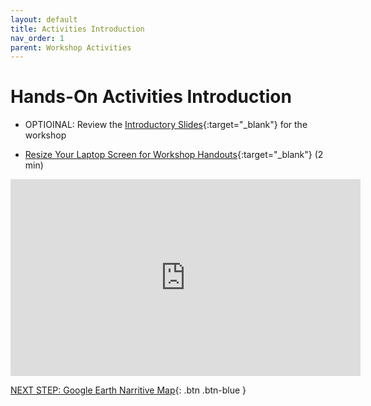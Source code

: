 ```yaml
---
layout: default
title: Activities Introduction
nav_order: 1
parent: Workshop Activities
---
```

# Hands-On Activities Introduction

- OPTIOINAL: Review the [Introductory Slides](http://bit.ly/2SDRAml){:target="_blank"} for the workshop

- [Resize Your Laptop Screen for Workshop Handouts](https://www.youtube.com/watch?v=Igk5hZUfzN0){:target="_blank"} (2 min)<br>
<iframe width="560" height="315" src="https://www.youtube.com/embed/Igk5hZUfzN0" title="YouTube video player" frameborder="0" allow="accelerometer; autoplay; clipboard-write; encrypted-media; gyroscope; picture-in-picture" allowfullscreen></iframe>

[NEXT STEP: Google Earth Narritive Map](activity-google-earth.html){: .btn .btn-blue }
